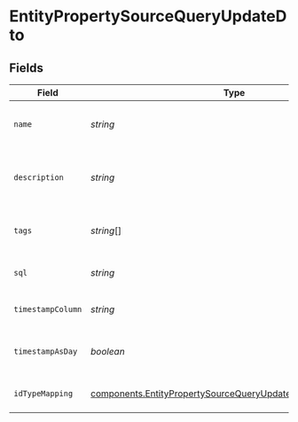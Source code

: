 # EntityPropertySourceQueryUpdateDto


## Fields

| Field                                                                                                                                      | Type                                                                                                                                       | Required                                                                                                                                   | Description                                                                                                                                |
| ------------------------------------------------------------------------------------------------------------------------------------------ | ------------------------------------------------------------------------------------------------------------------------------------------ | ------------------------------------------------------------------------------------------------------------------------------------------ | ------------------------------------------------------------------------------------------------------------------------------------------ |
| `name`                                                                                                                                     | *string*                                                                                                                                   | :heavy_minus_sign:                                                                                                                         | Optional new name for the entity property source.                                                                                          |
| `description`                                                                                                                              | *string*                                                                                                                                   | :heavy_minus_sign:                                                                                                                         | Optional updated context for the entity property source.                                                                                   |
| `tags`                                                                                                                                     | *string*[]                                                                                                                                 | :heavy_minus_sign:                                                                                                                         | Optional updated tags for categorization.                                                                                                  |
| `sql`                                                                                                                                      | *string*                                                                                                                                   | :heavy_check_mark:                                                                                                                         | SQL query defining the data source.                                                                                                        |
| `timestampColumn`                                                                                                                          | *string*                                                                                                                                   | :heavy_minus_sign:                                                                                                                         | Optional column name for timestamp.                                                                                                        |
| `timestampAsDay`                                                                                                                           | *boolean*                                                                                                                                  | :heavy_minus_sign:                                                                                                                         | Indicates if the timestamp is treated as a day.                                                                                            |
| `idTypeMapping`                                                                                                                            | [components.EntityPropertySourceQueryUpdateDtoIdTypeMapping](../../models/components/entitypropertysourcequeryupdatedtoidtypemapping.md)[] | :heavy_check_mark:                                                                                                                         | Mappings of Statsig units to their columns.                                                                                                |